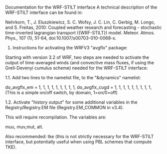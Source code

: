 Documentation for the WRF-STILT interface
A technical description of the WRF-STILT interface can be found in:

  Nehrkorn, T., J. Eluszkiewicz, S. C. Wofsy, J. C. Lin, C. Gerbig,
  M. Longo, and S. Freitas, 2010: Coupled weather research and
  forecasting - stochastic time-inverted lagrangian transport
  ({WRF-STILT}) model. Meteor. Atmos. Phys., 107 (1), 51-64,
  doi:10.1007/s00703-010-0068-x.
1. Instructions for activating the WRFV3 "avgflx" package:

Starting with version 3.2 of WRF, two steps are needed to activate the output of time-averaged winds (and convective mass fluxes, if using the Grell-Devenyi cumulus scheme) needed for the WRF-STILT interface:

1.1. Add two lines to the namelist file, to the "&dynamics" namelist:

 do_avgflx_em                        = 1, 1, 1, 1, 1, 1, 1, 1, 1,
 do_avgflx_cugd                      = 1, 1, 1, 1, 1, 1, 1, 1, 1,
(This is a simple on/off switch, by domain, 1=on/0=off)

1.2. Activate "history output" for some additional variables in the Registry/Registry.EM file (Registry.EM_COMMON in v3.4).

This will require recompilation. The variables are:

muu, muv,mut, alt.

Also recommended: tke (this is not strictly necessary for the WRF-STILT interface, but potentially useful when using PBL schemes that compute TKE).
